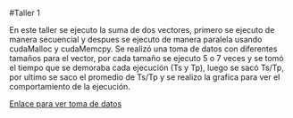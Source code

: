 #Taller 1

En este taller se ejecuto la suma de dos vectores, primero se ejecuto de manera secuencial y despues se ejecuto de manera paralela
usando cudaMalloc y cudaMemcpy. 
Se realizó una toma de datos con diferentes tamaños para el vector, por cada tamaño se ejecuto 5 o 7 veces y se tomó el tiempo
que se demoraba cada ejecución (Ts y Tp), luego se sacó Ts/Tp, por ultimo se saco el promedio de Ts/Tp y se realizo la grafica
para ver el comportamiento de la ejecución.


[Enlace para ver toma de datos](https://docs.google.com/spreadsheets/d/1n-hjtcWSAYgRCqzw0lMCroT37GhxgKNCfioGPcaBwhQ/edit#gid=0)
